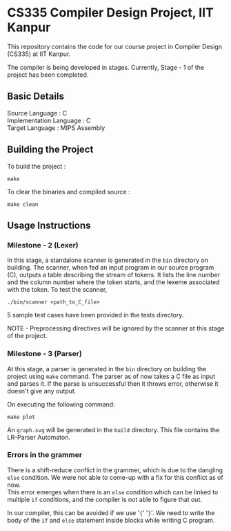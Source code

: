 # CS335 Compiler Design Project, IIT Kanpur

This repository contains the code for our course project in Compiler Design (CS335) at IIT Kanpur.

The compiler is being developed in stages. Currently, Stage - 1 of the project has been completed.

## Basic Details

Source Language : C<br>
Implementation Language : C<br>
Target Language : MIPS Assembly<br>

## Building the Project 

To build the project :

```
make
```

To clear the binaries and compiled source : 

```
make clean
```


## Usage Instructions


### Milestone - 2 (Lexer)

In this stage, a standalone scanner is generated in the `bin` directory on building. The scanner, when fed an input program in our source program (C), outputs a table describing the stream of tokens. It lists the line number and the column number where the token starts, and the lexeme associated with the token. To test the scanner,

```
./bin/scanner <path_to_C_file>
```

5 sample test cases have been provided in the tests directory.<br>

NOTE - Preprocessing directives will be ignored by the scanner at this stage of the project.


### Milestone - 3 (Parser)
At this stage, a parser is generated in the `bin` directory on building the project using `make` command.
The parser as of now takes a C file as input and parses it.
If the parse is unsuccessful then it throws error, otherwise it doesn't give any output.

On executing the following command:
```
make plot
```
An `graph.svg` will be generated in the `build` directory. This file contains the LR-Parser Automaton.

### Errors in the grammer  
There is a shift-reduce conflict in the grammer, which is due to the dangling `else` condition.
We were not able to come-up with a fix for this conflict as of now.  
This error emerges when there is an `else` condition which can be linked to multiple `if` conditions, and the compiler is not able to figure that out.

In our compiler, this can be avoided if we use '`{`' '`}`'. We need to write the body of the `if` and `else` statement inside blocks while writing C program.  
